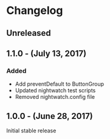 Changelog
=========

Unreleased
----------

1.1.0 - (July 13, 2017)
------------------
### Added
* Add preventDefault to ButtonGroup
* Updated nightwatch test scripts
* Removed nightwatch.config file

1.0.0 - (June 28, 2017)
------------------
Initial stable release
